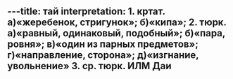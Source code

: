 ---title: тай
interpretation: 1. кртат. а)«жеребенок, стригунок»; б)«кипа»; 2. тюрк. а)«равный, одинаковый, подобный»; б)«пара, ровня»; в)«один из парных предметов»; г)«направление, сторона»; д)«изгнание, увольнение» 3. ср. тюрк. ИЛМ Даи
---
